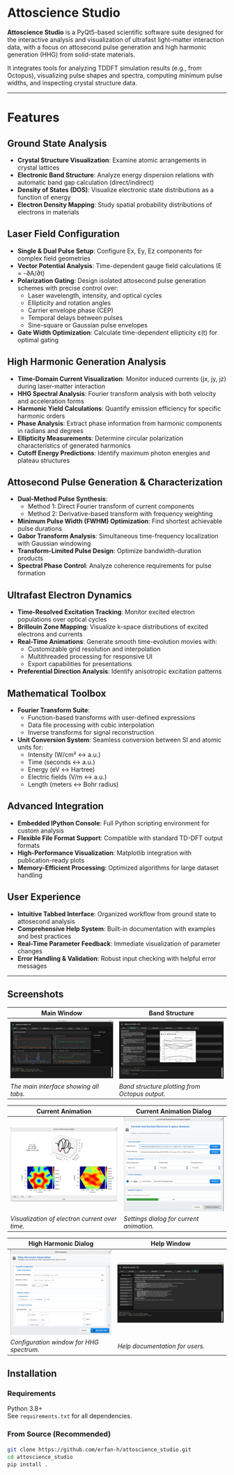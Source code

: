# Attoscience Studio

**Attoscience Studio** is a PyQt5-based scientific software suite designed for the interactive analysis and visualization of ultrafast light–matter interaction data, with a focus on attosecond pulse generation and high harmonic generation (HHG) from solid-state materials.

It integrates tools for analyzing TDDFT simulation results (e.g., from Octopus), visualizing pulse shapes and spectra, computing minimum pulse widths, and inspecting crystal structure data.

---
# Features

## Ground State Analysis
- **Crystal Structure Visualization**: Examine atomic arrangements in crystal lattices
- **Electronic Band Structure**: Analyze energy dispersion relations with automatic band gap calculation (direct/indirect)
- **Density of States (DOS)**: Visualize electronic state distributions as a function of energy
- **Electron Density Mapping**: Study spatial probability distributions of electrons in materials

## Laser Field Configuration
- **Single & Dual Pulse Setup**: Configure Ex, Ey, Ez components for complex field geometries
- **Vector Potential Analysis**: Time-dependent gauge field calculations (E = -∂A/∂t)
- **Polarization Gating**: Design isolated attosecond pulse generation schemes with precise control over:
  - Laser wavelength, intensity, and optical cycles
  - Ellipticity and rotation angles
  - Carrier envelope phase (CEP)
  - Temporal delays between pulses
  - Sine-square or Gaussian pulse envelopes
- **Gate Width Optimization**: Calculate time-dependent ellipticity ε(t) for optimal gating

## High Harmonic Generation Analysis
- **Time-Domain Current Visualization**: Monitor induced currents (jx, jy, jz) during laser-matter interaction
- **HHG Spectral Analysis**: Fourier transform analysis with both velocity and acceleration forms
- **Harmonic Yield Calculations**: Quantify emission efficiency for specific harmonic orders
- **Phase Analysis**: Extract phase information from harmonic components in radians and degrees
- **Ellipticity Measurements**: Determine circular polarization characteristics of generated harmonics
- **Cutoff Energy Predictions**: Identify maximum photon energies and plateau structures

## Attosecond Pulse Generation & Characterization
- **Dual-Method Pulse Synthesis**: 
  - Method 1: Direct Fourier transform of current components
  - Method 2: Derivative-based transform with frequency weighting
- **Minimum Pulse Width (FWHM) Optimization**: Find shortest achievable pulse durations
- **Gabor Transform Analysis**: Simultaneous time-frequency localization with Gaussian windowing
- **Transform-Limited Pulse Design**: Optimize bandwidth-duration products
- **Spectral Phase Control**: Analyze coherence requirements for pulse formation

## Ultrafast Electron Dynamics
- **Time-Resolved Excitation Tracking**: Monitor excited electron populations over optical cycles
- **Brillouin Zone Mapping**: Visualize k-space distributions of excited electrons and currents
- **Real-Time Animations**: Generate smooth time-evolution movies with:
  - Customizable grid resolution and interpolation
  - Multithreaded processing for responsive UI
  - Export capabilities for presentations
- **Preferential Direction Analysis**: Identify anisotropic excitation patterns

## Mathematical Toolbox
- **Fourier Transform Suite**: 
  - Function-based transforms with user-defined expressions
  - Data file processing with cubic interpolation
  - Inverse transforms for signal reconstruction
- **Unit Conversion System**: Seamless conversion between SI and atomic units for:
  - Intensity (W/cm² ↔ a.u.)
  - Time (seconds ↔ a.u.)
  - Energy (eV ↔ Hartree)
  - Electric fields (V/m ↔ a.u.)
  - Length (meters ↔ Bohr radius)

## Advanced Integration
- **Embedded IPython Console**: Full Python scripting environment for custom analysis
- **Flexible File Format Support**: Compatible with standard TD-DFT output formats
- **High-Performance Visualization**: Matplotlib integration with publication-ready plots
- **Memory-Efficient Processing**: Optimized algorithms for large dataset handling

## User Experience
- **Intuitive Tabbed Interface**: Organized workflow from ground state to attosecond analysis
- **Comprehensive Help System**: Built-in documentation with examples and best practices
- **Real-Time Parameter Feedback**: Immediate visualization of parameter changes
- **Error Handling & Validation**: Robust input checking with helpful error messages
---

## Screenshots

| Main Window | Band Structure |
|-------------|----------------|
| ![](images/main_window.png) | ![](images/band_structure.png) |
| *The main interface showing all tabs.* | *Band structure plotting from Octopus output.* |

| Current Animation | Current Animation Dialog |
|-------------------|--------------------------|
| ![](images/curr_nex_anim.png) | ![](images/curr_nex_anim_dialog.png) |
| *Visualization of electron current over time.* | *Settings dialog for current animation.* |

| High Harmonic Dialog | Help Window |
|----------------------|-------------|
| ![](images/hhg_dialog.png) | ![](images/help.png) |
| *Configuration window for HHG spectrum.* | *Help documentation for users.* |


## Installation

### Requirements

Python 3.8+  
See `requirements.txt` for all dependencies.

### From Source (Recommended)

```bash
git clone https://github.com/erfan-h/attoscience_studio.git
cd attoscience_studio
pip install .
